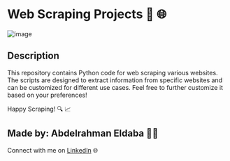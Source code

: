 # Web Scraping Projects 🤖 🌐

![image](https://anirudhmishra22.github.io/Portfolio-Website/assets/img/work6.png)

## Description
This repository contains Python code for web scraping various websites. The scripts are designed to extract information from specific websites and can be customized for different use cases. 
Feel free to further customize it based on your preferences!

Happy Scraping! 🔍 📈

## Made by: Abdelrahman Eldaba 👨‍💻

Connect with me on [LinkedIn](https://www.linkedin.com/in/abdelrahman-eldaba-739805192/) 🌐
